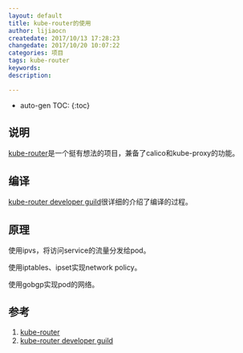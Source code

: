 ```yaml
---
layout: default
title: kube-router的使用
author: lijiaocn
createdate: 2017/10/13 17:28:23
changedate: 2017/10/20 10:07:22
categories: 项目
tags: kube-router
keywords: 
description: 

---
```


* auto-gen TOC:
{:toc}

## 说明

[kube-router][1]是一个挺有想法的项目，兼备了calico和kube-proxy的功能。

## 编译

[kube-router developer guild][2]很详细的介绍了编译的过程。

## 原理

使用ipvs，将访问service的流量分发给pod。

使用iptables、ipset实现network policy。

使用gobgp实现pod的网络。

## 参考

1. [kube-router][1]
2. [kube-router developer guild][2]

[1]: https://github.com/cloudnativelabs/kube-router  "kube-router" 
[2]: https://github.com/cloudnativelabs/kube-router/blob/master/Documentation/developing.md "kube-router developer guide"
